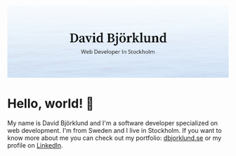 [![Header](https://raw.githubusercontent.com/davidbjorklund/davidbjorklund/master/profile_header.png "Header")](https://dbjorklund.se/)
# Hello, world! 👋

My name is David Björklund and I'm a software developer specialized on web development. I'm from Sweden and I live in Stockholm. If you want to know more about me you can check out my portfolio: <a href="https://dbjorklund.se">dbjorklund.se</a> or my profile on <a href="https://www.linkedin.com/in/davidbjlund/">LinkedIn</a>.
